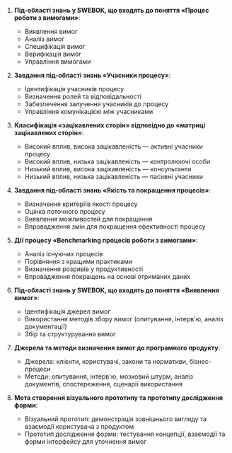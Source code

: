 1. **Під-області знань у SWEBOK, що входять до поняття «Процес роботи з вимогами»**:
   - Виявлення вимог
   - Аналіз вимог
   - Специфікація вимог
   - Верифікація вимог
   - Управління вимогами

2. **Завдання під-області знань «Учасники процесу»**:
   - Ідентифікація учасників процесу
   - Визначення ролей та відповідальності
   - Забезпечення залучення учасників до процесу
   - Управління комунікацією між учасниками

3. **Класифікація «зацікавлених сторін» відповідно до «матриці зацікавлених сторін»**:
   - Високий вплив, висока зацікавленість — активні учасники процесу
   - Високий вплив, низька зацікавленість — контролюючі особи
   - Низький вплив, висока зацікавленість — консультанти
   - Низький вплив, низька зацікавленість — пасивні учасники

4. **Завдання під-області знань «Якість та покращення процесів»**:
   - Визначення критеріїв якості процесу
   - Оцінка поточного процесу
   - Виявлення можливостей для покращення
   - Впровадження змін для покращення ефективності процесу

5. **Дії процесу «Benchmarking процесів роботи з вимогами»**:
   - Аналіз існуючих процесів
   - Порівняння з кращими практиками
   - Визначення розривів у продуктивності
   - Впровадження покращень на основі отриманих даних

6. **Під-області знань у SWEBOK, що входять до поняття «Виявлення вимог»**:
   - Ідентифікація джерел вимог
   - Використання методів збору вимог (опитування, інтерв'ю, аналіз документації)
   - Збір та структурування вимог

7. **Джерела та методи визначення вимог до програмного продукту**:
   - Джерела: клієнти, користувачі, закони та нормативи, бізнес-процеси
   - Методи: опитування, інтерв'ю, мозковий штурм, аналіз документів, спостереження, сценарії використання

8. **Мета створення візуального прототипу та прототипу дослідження форми**:
   - Візуальний прототип: демонстрація зовнішнього вигляду та взаємодії користувача з продуктом
   - Прототип дослідження форми: тестування концепції, взаємодії та форми інтерфейсу для уточнення вимог

